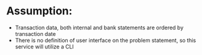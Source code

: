 # Assumption:
- Transaction data, both internal and bank statements are ordered by transaction date
- There is no definition of user interface on the problem statement, so this service will utilize a CLI